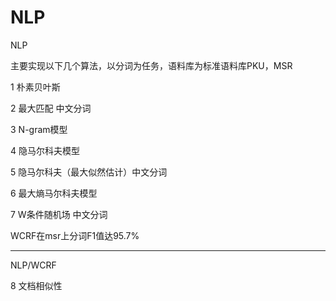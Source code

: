 # NLP
NLP

主要实现以下几个算法，以分词为任务，语料库为标准语料库PKU，MSR

1 朴素贝叶斯

2 最大匹配 中文分词

3 N-gram模型

4 隐马尔科夫模型

5 隐马尔科夫（最大似然估计）中文分词

6 最大熵马尔科夫模型

7 W条件随机场 中文分词

WCRF在msr上分词F1值达95.7%

-----------------------------------------------------------------
NLP/WCRF

8 文档相似性


